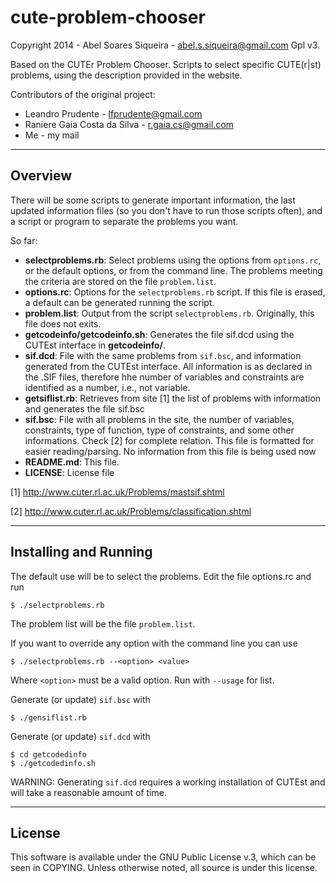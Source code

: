 cute-problem-chooser
====================

Copyright 2014 - Abel Soares Siqueira - abel.s.siqueira@gmail.com
Gpl v3.

Based on the CUTEr Problem Chooser.
Scripts to select specific CUTE(r|st) problems, using the description provided
in the website.

Contributors of the original project:

* Leandro Prudente - lfprudente@gmail.com
* Raniere Gaia Costa da Silva - r.gaia.cs@gmail.com
* Me - my mail

* * *
Overview
--------

There will be some scripts to generate important information, the last updated
information files (so you don't have to run those scripts often), and a script
or program to separate the problems you want.

So far:

* __selectproblems.rb__: Select problems using the options from `options.rc`, or
  the default options, or from the command line. The problems meeting the
  criteria are stored on the file `problem.list`.
* __options.rc__: Options for the `selectproblems.rb` script. If this file is
  erased, a default can be generated running the script.
* __problem.list__: Output from the script `selectproblems.rb`. Originally, this
  file does not exits.
* __getcodeinfo/getcodeinfo.sh__: Generates the file sif.dcd using the CUTEst
  interface in __getcodeinfo/__.
* __sif.dcd__: File with the same problems from `sif.bsc`, and information
  generated from the CUTEst interface. All information is as declared in the
  .SIF files, therefore hhe number of variables and constraints are identified
  as a number, i.e., not variable. 
* __getsiflist.rb__: Retrieves from site [1] the list of problems with
  information and generates the file sif.bsc
* __sif.bsc__: File with all problems in the site, the number of variables,
  constraints, type of function, type of constraints, and some other
  informations. Check [2] for complete relation. This file is formatted for
  easier reading/parsing. No information from this file is being used now
* __README.md__: This file.
* __LICENSE__: License file

[1] http://www.cuter.rl.ac.uk/Problems/mastsif.shtml

[2] http://www.cuter.rl.ac.uk/Problems/classification.shtml


* * *
Installing and Running
----------------------

The default use will be to select the problems. Edit the file options.rc and run
    
    $ ./selectproblems.rb

The problem list will be the file `problem.list`.

If you want to override any option with the command line you can use

    $ ./selectproblems.rb --<option> <value>
    
Where `<option>` must be a valid option. Run with `--usage` for list.

Generate (or update) `sif.bsc` with

    $ ./gensiflist.rb

Generate (or update) `sif.dcd` with

    $ cd getcodedinfo
    $ ./getcodedinfo.sh

WARNING: Generating `sif.dcd` requires a working installation of CUTEst and will
take a reasonable amount of time.

* * *
License
-------

This software is available under the GNU Public License v.3,
which can be seen in COPYING.
Unless otherwise noted, all source is under this license.
